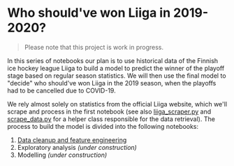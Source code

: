 # Who should've won Liiga in 2019-2020?

> Please note that this project is work in progress.

In this series of notebooks our plan is to use historical data of
the Finnish ice hockey league Liiga to build a model to predict the winner of
the playoff stage based on regular season statistics. We will then use
the final model to "decide" who should've won Liiga in the 2019 season, when
the playoffs had to be cancelled due to COVID-19.

We rely almost solely on statistics from the official Liiga website, which
we'll scrape and process in the first notebook (see also [liiga_scraper.py](liiga_scraper.py)
and [scrape_data.py](scrape_data.py) for a helper class responsible for
the data retrieval). The process to build the model is divided into the following notebooks:

1. [Data cleanup and feature engineering](preprocessing.ipynb)
2. Exploratory analysis *(under construction)*
3. Modelling *(under construction)*
